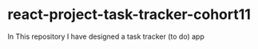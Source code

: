 # react-project-task-tracker-cohort11
In This repository I have designed a task tracker (to do) app
